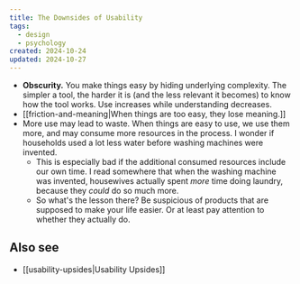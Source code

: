 ```yaml
---
title: The Downsides of Usability
tags:
  - design
  - psychology
created: 2024-10-24
updated: 2024-10-27
---
```


- **Obscurity.** You make things easy by hiding underlying complexity. The simpler a tool, the harder it is (and the less relevant it becomes) to know how the tool works. Use increases while understanding decreases.
- [[friction-and-meaning|When things are too easy, they lose meaning.]]
- More use may lead to waste. When things are easy to use, we use them more, and may consume more resources in the process. I wonder if households used a lot less water before washing machines were invented.
	- This is especially bad if the additional consumed resources include our own time. I read somewhere that when the washing machine was invented, housewives actually spent *more* time doing laundry, because they *could* do so much more.
	- So what's the lesson there? Be suspicious of products that are supposed to make your life easier. Or at least pay attention to whether they actually do.

## Also see

- [[usability-upsides|Usability Upsides]]